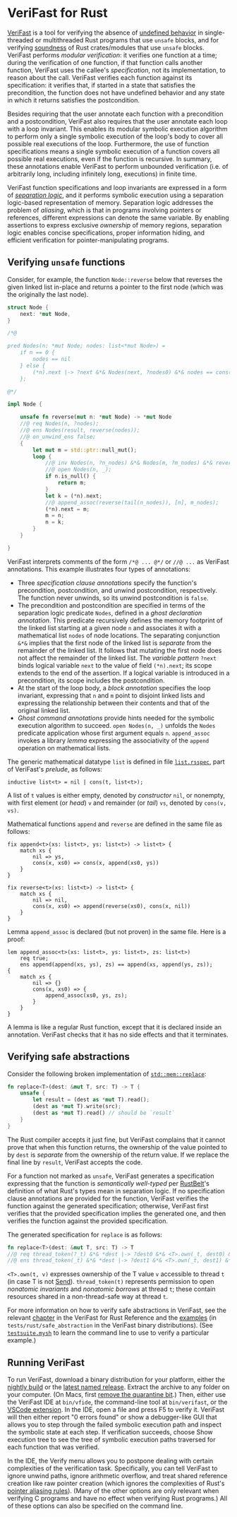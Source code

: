 # VeriFast for Rust

[VeriFast](https://github.com/verifast/verifast) is a tool for verifying the
absence of [undefined
behavior](https://doc.rust-lang.org/reference/behavior-considered-undefined.html)
in single-threaded or multithreaded Rust programs that use `unsafe` blocks, and
for verifying
[soundness](https://doc.rust-lang.org/nomicon/working-with-unsafe.html) of Rust
crates/modules that use `unsafe` blocks. VeriFast performs *modular
verification*: it verifies one function at a time; during the verification of
one function, if that function calls another function, VeriFast uses the
callee's *specification*, not its implementation, to reason about the call.
VeriFast verifies each function against its specification: it verifies that, if
started in a state that satisfies the precondition, the function does not have
undefined behavior and any state in which it returns satisfies the
postcondition.

Besides requiring that the user annotate each function with a precondition and
a postcondition, VeriFast also requires that the user annotate each loop with a
loop invariant. This enables its modular symbolic execution algorithm to
perform only a single symbolic execution of the loop's body to cover all
possible real executions of the loop. Furthermore, the use of function
specifications means a single symbolic execution of a function covers all
possible real executions, even if the function is recursive. In summary, these
annotations enable VeriFast to perform unbounded verification (i.e. of
arbitrarily long, including infinitely long, executions) in finite time.

VeriFast function specifications and loop invariants are expressed in a form of
[*separation logic*](https://en.wikipedia.org/wiki/Separation_logic), and it
performs symbolic execution using a separation logic-based representation of
memory. Separation logic addresses the problem of *aliasing*, which is that in
programs involving pointers or references, different expressions can denote the
same variable. By enabling assertions to express exclusive *ownership* of
memory regions, separation logic enables concise specifications, proper
information hiding, and efficient verification for pointer-manipulating
programs.

## Verifying `unsafe` functions

Consider, for example, the function `Node::reverse` below that reverses the
given linked list in-place and returns a pointer to the first node (which
was the originally the last node).

```rust
struct Node {
    next: *mut Node,
}

/*@

pred Nodes(n: *mut Node; nodes: list<*mut Node>) =
    if n == 0 {
        nodes == nil
    } else {
        (*n).next |-> ?next &*& Nodes(next, ?nodes0) &*& nodes == cons(n, nodes0)
    };

@*/

impl Node {

    unsafe fn reverse(mut n: *mut Node) -> *mut Node
    //@ req Nodes(n, ?nodes);
    //@ ens Nodes(result, reverse(nodes));
    //@ on_unwind_ens false;
    {
        let mut m = std::ptr::null_mut();
        loop {
            //@ inv Nodes(n, ?n_nodes) &*& Nodes(m, ?m_nodes) &*& reverse(nodes) == append(reverse(n_nodes), m_nodes);
            //@ open Nodes(n, _);
            if n.is_null() {
                return m;
            }
            let k = (*n).next;
            //@ append_assoc(reverse(tail(n_nodes)), [n], m_nodes);
            (*n).next = m;
            m = n;
            n = k;
        }
    }

}
```

VeriFast interprets comments of the form `/*@ ... @*/` or `//@ ...` as VeriFast annotations. This example illustrates four types of annotations:
- Three *specification clause annotations* specify the function's precondition, postcondition, and unwind postcondition, respectively. The function never unwinds, so its
  unwind postcondition is `false`.
- The precondition and postcondition are specified in terms of the separation logic predicate `Nodes`, defined in a *ghost declaration annotation*. This predicate
  recursively defines the memory footprint of the linked list starting at a given node `n` and associates it with a mathematical list `nodes` of node locations.
  The separating conjunction `&*&` implies that the first node of the linked list is *separate* from the remainder of the linked list. It follows that mutating the first node does not affect
  the remainder of the linked list. The *variable pattern* `?next` binds logical variable `next` to the value of field `(*n).next`; its scope extends to the end of the assertion.
  If a logical variable is introduced in a precondition, its scope includes the postcondition.
- At the start of the loop body, a *block annotation* specifies the loop invariant, expressing that `n` and `m` point to disjoint linked lists and expressing the relationship between their contents and that of the original linked list.
- *Ghost command annotations* provide hints needed for the symbolic execution algorithm to succeed. `open Nodes(n, _)` unfolds the `Nodes` predicate application whose first argument equals `n`. `append_assoc` invokes a library *lemma* expressing the associativity of the `append` operation on mathematical lists.

The generic mathematical datatype `list` is defined in file [`list.rsspec`](https://github.com/verifast/verifast/blob/master/bin/rust/list.rsspec), part of VeriFast's *prelude*, as follows:
```
inductive list<t> = nil | cons(t, list<t>);
```
A list of `t` values is either empty, denoted by *constructor* `nil`, or nonempty, with first element (or *head*) `v` and remainder (or *tail*) `vs`, denoted by `cons(v, vs)`.

Mathematical functions `append` and `reverse` are defined in the same file as follows:
```
fix append<t>(xs: list<t>, ys: list<t>) -> list<t> {
    match xs {
        nil => ys,
        cons(x, xs0) => cons(x, append(xs0, ys))
    }
}

fix reverse<t>(xs: list<t>) -> list<t> {
    match xs {
        nil => nil,
        cons(x, xs0) => append(reverse(xs0), cons(x, nil))
    }
}
```
Lemma `append_assoc` is declared (but not proven) in the same file. Here is a proof:
```
lem append_assoc<t>(xs: list<t>, ys: list<t>, zs: list<t>)
    req true;
    ens append(append(xs, ys), zs) == append(xs, append(ys, zs));
{
    match xs {
        nil => {}
        cons(x, xs0) => {
            append_assoc(xs0, ys, zs);
        }
    }
}
```
A lemma is like a regular Rust function, except that it is declared inside an annotation. VeriFast checks that it has no side effects and that it terminates.

## Verifying safe abstractions

Consider the following broken implementation of [`std::mem::replace`](https://doc.rust-lang.org/std/mem/fn.replace.html):
```rust
fn replace<T>(dest: &mut T, src: T) -> T {
    unsafe {
        let result = (dest as *mut T).read();
        (dest as *mut T).write(src);
        (dest as *mut T).read() // should be `result`
    }
}
```
The Rust compiler accepts it just fine, but VeriFast complains that it cannot prove that when this function returns, the ownership of the value pointed to by `dest` is *separate* from the ownership of the return value. If we replace the final line by `result`, VeriFast accepts the code.

For a function not marked as `unsafe`, VeriFast generates a specification expressing that the function is *semantically well-typed* per [RustBelt](https://research.ralfj.de/thesis.html)'s definition of what Rust's types mean in separation logic. If no specification clause annotations are provided for the function, VeriFast verifies the function against the generated specification; otherwise, VeriFast first verifies that the provided specification implies the generated one, and then verifies the function against the provided specification.

The generated specification for `replace` is as follows:
```rust
fn replace<T>(dest: &mut T, src: T) -> T
//@ req thread_token(?_t) &*& *dest |-> ?dest0 &*& <T>.own(_t, dest0) &*& <T>.own(_t, src) &*& _t == currentThread;
//@ ens thread_token(_t) &*& *dest |-> ?dest1 &*& <T>.own(_t, dest1) &*& <T>.own(_t, result);
```
`<T>.own(t, v)` expresses ownership of the T value `v` accessible to thread `t` (in case T is not [Send](https://doc.rust-lang.org/nomicon/send-and-sync.html)).
`thread_token(t)` represents permission to open *nonatomic invariants* and *nonatomic borrows* at thread `t`; these contain resources shared in a non-thread-safe way at thread `t`.

For more information on how to verify safe abstractions in VeriFast, see the relevant [chapter](https://verifast.github.io/verifast/rust-reference/non-unsafe-funcs.html) in the VeriFast for Rust Reference and the [examples](https://github.com/verifast/verifast/tree/master/tests/rust/safe_abstraction) (in `tests/rust/safe_abstraction` in the VeriFast binary distributions). (See [`testsuite.mysh`](https://github.com/verifast/verifast/blob/master/tests/rust/testsuite.mysh) to learn the command line to use to verify a particular example.)

## Running VeriFast

To run VeriFast, download a binary distribution for your platform, either the
[nightly build](https://github.com/verifast/verifast/releases/tag/nightly) or
the [latest named
release](https://github.com/verifast/verifast/releases/latest). Extract the
archive to any folder on your computer. (On Macs, first [remove the quarantine
bit](https://github.com/verifast/verifast?tab=readme-ov-file#binaries).) Then,
either use the VeriFast IDE at `bin/vfide`, the command-line tool at
`bin/verifast`, or the [VSCode
extension](https://marketplace.visualstudio.com/items?itemName=VeriFast.verifast).
In the IDE, open a file and press F5 to verify it. VeriFast will then either
report "0 errors found" or show a debugger-like GUI that allows you to step
through the failed symbolic execution path and inspect the symbolic state at
each step. If verification succeeds, choose Show execution tree to see the tree
of symbolic execution paths traversed for each function that was verified.

In the IDE, the Verify menu allows you to postpone dealing with certain
complexities of the verification task. Specifically, you can tell VeriFast to
ignore unwind paths, ignore arithmetic overflow, and treat shared reference
creation like raw pointer creation (which ignores the complexities of Rust's
[pointer aliasing
rules](https://marketplace.visualstudio.com/items?itemName=VeriFast.verifast)).
(Many of the other options are only relevant when verifying C programs and have
no effect when verifying Rust programs.) All of these options can also be
specified on the command line.
